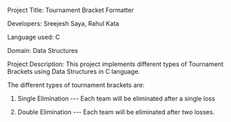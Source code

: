 Project Title: Tournament Bracket Formatter

Developers: Sreejesh Saya, Rahul Kata

Language used: C

Domain: Data Structures

Project Description: This project implements different types of Tournament Brackets using Data Structures in C language.

The different types of tournament brackets are:

1. Single Elimination ---
Each team will be eliminated after a single loss

2. Double Elimination ---
Each team will be eliminated after two losses.

